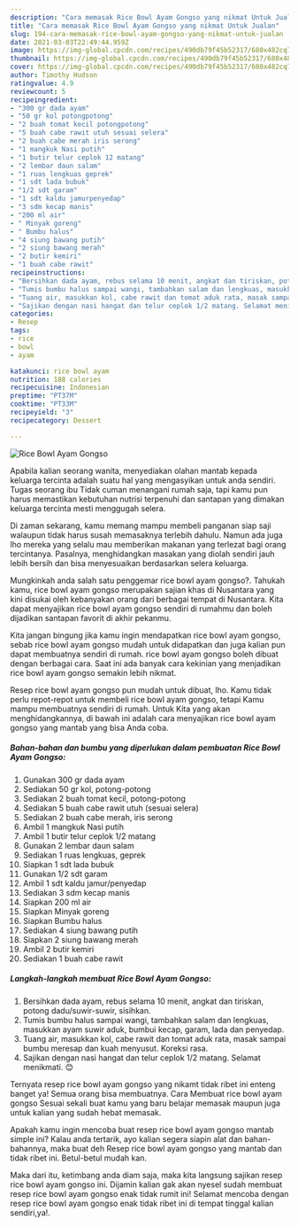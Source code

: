 ```yaml
---
description: "Cara memasak Rice Bowl Ayam Gongso yang nikmat Untuk Jualan"
title: "Cara memasak Rice Bowl Ayam Gongso yang nikmat Untuk Jualan"
slug: 194-cara-memasak-rice-bowl-ayam-gongso-yang-nikmat-untuk-jualan
date: 2021-03-03T22:49:44.959Z
image: https://img-global.cpcdn.com/recipes/490db79f45b52317/680x482cq70/rice-bowl-ayam-gongso-foto-resep-utama.jpg
thumbnail: https://img-global.cpcdn.com/recipes/490db79f45b52317/680x482cq70/rice-bowl-ayam-gongso-foto-resep-utama.jpg
cover: https://img-global.cpcdn.com/recipes/490db79f45b52317/680x482cq70/rice-bowl-ayam-gongso-foto-resep-utama.jpg
author: Timothy Hudson
ratingvalue: 4.9
reviewcount: 5
recipeingredient:
- "300 gr dada ayam"
- "50 gr kol potongpotong"
- "2 buah tomat kecil potongpotong"
- "5 buah cabe rawit utuh sesuai selera"
- "2 buah cabe merah iris serong"
- "1 mangkuk Nasi putih"
- "1 butir telur ceplok 12 matang"
- "2 lembar daun salam"
- "1 ruas lengkuas geprek"
- "1 sdt lada bubuk"
- "1/2 sdt garam"
- "1 sdt kaldu jamurpenyedap"
- "3 sdm kecap manis"
- "200 ml air"
- " Minyak goreng"
- " Bumbu halus"
- "4 siung bawang putih"
- "2 siung bawang merah"
- "2 butir kemiri"
- "1 buah cabe rawit"
recipeinstructions:
- "Bersihkan dada ayam, rebus selama 10 menit, angkat dan tiriskan, potong dadu/suwir-suwir, sisihkan."
- "Tumis bumbu halus sampai wangi, tambahkan salam dan lengkuas, masukkan ayam suwir aduk, bumbui kecap, garam, lada dan penyedap."
- "Tuang air, masukkan kol, cabe rawit dan tomat aduk rata, masak sampai bumbu meresap dan kuah menyusut. Koreksi rasa."
- "Sajikan dengan nasi hangat dan telur ceplok 1/2 matang. Selamat menikmati. 😊"
categories:
- Resep
tags:
- rice
- bowl
- ayam

katakunci: rice bowl ayam 
nutrition: 188 calories
recipecuisine: Indonesian
preptime: "PT37M"
cooktime: "PT33M"
recipeyield: "3"
recipecategory: Dessert

---
```



![Rice Bowl Ayam Gongso](https://img-global.cpcdn.com/recipes/490db79f45b52317/680x482cq70/rice-bowl-ayam-gongso-foto-resep-utama.jpg)

Apabila kalian seorang wanita, menyediakan olahan mantab kepada keluarga tercinta adalah suatu hal yang mengasyikan untuk anda sendiri. Tugas seorang ibu Tidak cuman menangani rumah saja, tapi kamu pun harus memastikan kebutuhan nutrisi terpenuhi dan santapan yang dimakan keluarga tercinta mesti menggugah selera.

Di zaman  sekarang, kamu memang mampu membeli panganan siap saji walaupun tidak harus susah memasaknya terlebih dahulu. Namun ada juga lho mereka yang selalu mau memberikan makanan yang terlezat bagi orang tercintanya. Pasalnya, menghidangkan masakan yang diolah sendiri jauh lebih bersih dan bisa menyesuaikan berdasarkan selera keluarga. 



Mungkinkah anda salah satu penggemar rice bowl ayam gongso?. Tahukah kamu, rice bowl ayam gongso merupakan sajian khas di Nusantara yang kini disukai oleh kebanyakan orang dari berbagai tempat di Nusantara. Kita dapat menyajikan rice bowl ayam gongso sendiri di rumahmu dan boleh dijadikan santapan favorit di akhir pekanmu.

Kita jangan bingung jika kamu ingin mendapatkan rice bowl ayam gongso, sebab rice bowl ayam gongso mudah untuk didapatkan dan juga kalian pun dapat membuatnya sendiri di rumah. rice bowl ayam gongso boleh dibuat dengan berbagai cara. Saat ini ada banyak cara kekinian yang menjadikan rice bowl ayam gongso semakin lebih nikmat.

Resep rice bowl ayam gongso pun mudah untuk dibuat, lho. Kamu tidak perlu repot-repot untuk membeli rice bowl ayam gongso, tetapi Kamu mampu membuatnya sendiri di rumah. Untuk Kita yang akan menghidangkannya, di bawah ini adalah cara menyajikan rice bowl ayam gongso yang mantab yang bisa Anda coba.

<!--inarticleads1-->

##### Bahan-bahan dan bumbu yang diperlukan dalam pembuatan Rice Bowl Ayam Gongso:

1. Gunakan 300 gr dada ayam
1. Sediakan 50 gr kol, potong-potong
1. Sediakan 2 buah tomat kecil, potong-potong
1. Sediakan 5 buah cabe rawit utuh (sesuai selera)
1. Sediakan 2 buah cabe merah, iris serong
1. Ambil 1 mangkuk Nasi putih
1. Ambil 1 butir telur ceplok 1/2 matang
1. Gunakan 2 lembar daun salam
1. Sediakan 1 ruas lengkuas, geprek
1. Siapkan 1 sdt lada bubuk
1. Gunakan 1/2 sdt garam
1. Ambil 1 sdt kaldu jamur/penyedap
1. Sediakan 3 sdm kecap manis
1. Siapkan 200 ml air
1. Siapkan  Minyak goreng
1. Siapkan  Bumbu halus
1. Sediakan 4 siung bawang putih
1. Siapkan 2 siung bawang merah
1. Ambil 2 butir kemiri
1. Sediakan 1 buah cabe rawit




<!--inarticleads2-->

##### Langkah-langkah membuat Rice Bowl Ayam Gongso:

1. Bersihkan dada ayam, rebus selama 10 menit, angkat dan tiriskan, potong dadu/suwir-suwir, sisihkan.
1. Tumis bumbu halus sampai wangi, tambahkan salam dan lengkuas, masukkan ayam suwir aduk, bumbui kecap, garam, lada dan penyedap.
1. Tuang air, masukkan kol, cabe rawit dan tomat aduk rata, masak sampai bumbu meresap dan kuah menyusut. Koreksi rasa.
1. Sajikan dengan nasi hangat dan telur ceplok 1/2 matang. Selamat menikmati. 😊




Ternyata resep rice bowl ayam gongso yang nikamt tidak ribet ini enteng banget ya! Semua orang bisa membuatnya. Cara Membuat rice bowl ayam gongso Sesuai sekali buat kamu yang baru belajar memasak maupun juga untuk kalian yang sudah hebat memasak.

Apakah kamu ingin mencoba buat resep rice bowl ayam gongso mantab simple ini? Kalau anda tertarik, ayo kalian segera siapin alat dan bahan-bahannya, maka buat deh Resep rice bowl ayam gongso yang mantab dan tidak ribet ini. Betul-betul mudah kan. 

Maka dari itu, ketimbang anda diam saja, maka kita langsung sajikan resep rice bowl ayam gongso ini. Dijamin kalian gak akan nyesel sudah membuat resep rice bowl ayam gongso enak tidak rumit ini! Selamat mencoba dengan resep rice bowl ayam gongso enak tidak ribet ini di tempat tinggal kalian sendiri,ya!.


